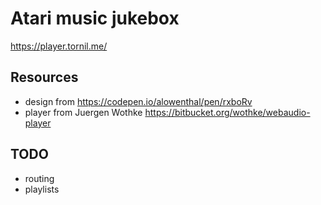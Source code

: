 # Atari music jukebox

https://player.tornil.me/

## Resources

- design from https://codepen.io/alowenthal/pen/rxboRv
- player from Juergen Wothke https://bitbucket.org/wothke/webaudio-player

## TODO
- routing
- playlists
